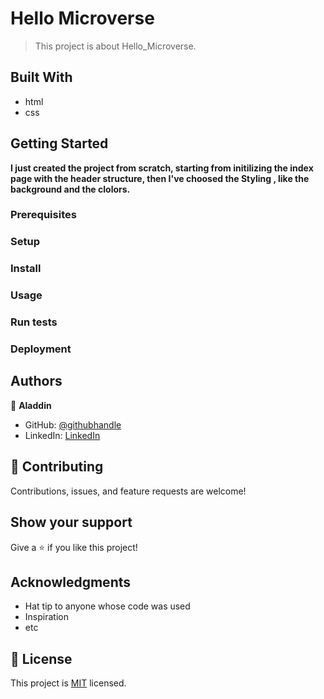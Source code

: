 
# Hello Microverse

> This project is about Hello_Microverse.


## Built With

- html
- css




## Getting Started

**I just created the project from scratch, starting from initilizing the index page with the header structure, then I've choosed the Styling , like the background and the clolors.**





### Prerequisites

### Setup

### Install

### Usage

### Run tests

### Deployment



## Authors

👤 **Aladdin**

- GitHub: [@githubhandle](https://github.com/AlaaAlsalem)
- LinkedIn: [LinkedIn](https://www.linkedin.com/in/aladdin-alsalem-5a68ba1a0/)


## 🤝 Contributing

Contributions, issues, and feature requests are welcome!


## Show your support

Give a ⭐️ if you like this project!

## Acknowledgments

- Hat tip to anyone whose code was used
- Inspiration
- etc

## 📝 License

This project is [MIT](./MIT.md) licensed.
